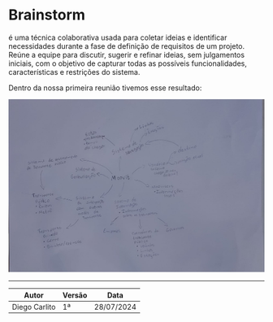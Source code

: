 # Brainstorm

é uma técnica colaborativa usada para coletar ideias e identificar necessidades durante a fase de definição de requisitos de um projeto. Reúne a equipe para discutir, sugerir e refinar ideias, sem julgamentos iniciais, com o objetivo de capturar todas as possíveis funcionalidades, características e restrições do sistema.

Dentro da nossa primeira reunião tivemos esse resultado:

![brain](../assets/Cenarios/brain.jpeg)

---

| Autor | Versão | Data|
|--|---|---|
|Diego Carlito| 1ª| 28/07/2024|